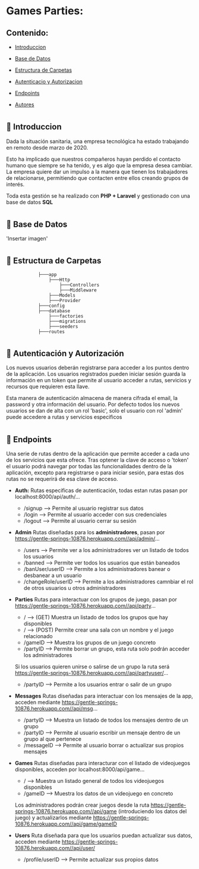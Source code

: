# Games Parties:
## Contenido: 
- [Introduccion](#Introduccion)
- [Base de Datos](#Base-de-Datos)
- [Estructura de Carpetas](#Estructura-de-Carpetas)
- [Autenticacio y Autorizacion](#Autenticacion-y-Autorizacion)
- [Endpoints](#Endpoints)
   
- [Autores](#Authors) 
#
## :memo: Introduccion
Dada la situación sanitaria, una empresa tecnológica ha estado trabajando en remoto desde marzo de 2020.

Esto ha implicado que nuestros compañeros hayan perdido el contacto humano que siempre se ha tenido, y es algo que la empresa desea cambiar.
La empresa quiere dar un impulso a la manera que tienen los trabajadores de relacionarse, permitiendo que contacten entre ellos creando grupos de interés.

Toda esta gestión se ha realizado con **PHP + Laravel** y gestionado con una base de datos **SQL**
#

## :closed_book: Base de Datos 
'Insertar imagen'

#

## :open_file_folder: Estructura de Carpetas 
                ├───app
                    ├───Http
                        ├───Controllers
                        ├───Middleware
                    ├───Models
                    ├───Provider
                ├───config
                ├───database
                    ├───factories
                    ├───migrations
                    ├───seeders
                ├───routes
#

## :closed_lock_with_key: Autenticación y Autorización 
Los nuevos usuarios deberán registrarse para acceder a los puntos dentro de la aplicación.
Los usuarios registrados pueden iniciar sesión guarda la información en un token que permite al usuario acceder a rutas, servicios y recursos que requieren esta llave.

Esta manera de autenticación almacena de manera cifrada el email, la password y otra información del usuario. Por defecto todos los nuevos usuarios se dan de alta con un rol
'basic', solo el usuario con rol 'admin' puede accedere a rutas y servicios especificos
#

## :round_pushpin: Endpoints
Una serie de rutas dentro de la aplicación que permite acceder a cada uno de los servicios que esta ofrece. Tras optener la clave de acceso o 'token' el usuario podrá navegar por todas las funcionalidades dentro de la aplicación, excepto para registrarse o para iniciar sesión, para estas dos rutas no se requerirá de esa clave de acceso.

- **Auth:** Rutas especificas de autenticación, todas estan rutas pasan por localhost:8000/api/auth/...
    - /signup --> Permite al usuario registrar sus datos 
    - /login --> Permite al usuario acceder con sus credenciales
    - /logout --> Permite al usuario cerrar su sesión
    
- **Admin** Rutas diseñadas para los **administradores**, pasan por https://gentle-springs-10876.herokuapp.com//api/admin/...
    - /users --> Permite ver a los administradores ver un listado de todos los usuarios
    - /banned --> Permite ver todos los usuarios que están baneados 
    - /banUser/userID --> Permite a los administradores banear o desbanear a un usuario
    - /changeRole/userID --> Permite a los administradores camnbiar el rol de otros usuarios u otros administradores

- **Parties** Rutas para interactuar con los grupos de juego, pasan por https://gentle-springs-10876.herokuapp.com//api/party...
    - / --> (GET) Muestra un listado de todos los grupos que hay disponibles 
    - / --> (POST) Permite crear una sala con un nombre y el juego relacionado
    - /gameID --> Muestra los grupos de un juego concreto
    - /partyID --> Permite borrar un grupo, esta ruta solo podrán acceder los administradores
    
    Si los usuarios quieren unirse o salirse de un grupo la ruta será https://gentle-springs-10876.herokuapp.com//api/partyuser/...
    - /partyID --> Permite a los usuarios entrar o salir de un grupo

- **Messages** Rutas diseñadas para interactuar con los mensajes de la app, acceden mediante https://gentle-springs-10876.herokuapp.com//api/msg...
    - /partyID --> Muestra un listado de todos los mensajes dentro de un grupo
    - /partyID --> Permite al usuario escribir un mensaje dentro de un grupo al que pertenece
    - /messageID --> Permite al usuario borrar o actualizar sus propios mensajes

- **Games** Rutas diseñadas para interacturar con el listado de videojuegos disponibles, acceden por localhost:8000/api/game...
    - / --> Muestra un listado general de todos los videojuegos disponibles
    - /gameID --> Muestra los datos de un videojuego en concreto
    
    Los administradores podrán crear juegos desde la ruta https://gentle-springs-10876.herokuapp.com//api/game (introduciendo los datos del juego) y actualizarlos mediante https://gentle-springs-10876.herokuapp.com//api/game/gameID
    
- **Users** Ruta diseñada para que los usuarios puedan actualizar sus datos, acceden mediante https://gentle-springs-10876.herokuapp.com//api/user/
    - /profile/userID --> Permite actualizar sus propios datos
#
